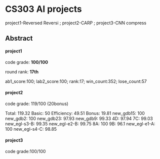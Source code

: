 # CS303 AI projects
 project1-Reversed Reversi ; project2-CARP ; project3-CNN compress



## Abstract

#### project1 

code grade: **100/100**

round rank: **17th**

ab1_score:100; lab2_score:100; rank:17; win_count:352; lose_count:57

#### project2

code grade: 119/100 (20bonus)

Total: 119.32 Basic: 50 Efficiency: 49.51 Bonus: 19.81 new_gdb15: 100 new_gdb2: 100 new_gdb23: 97.93 new_gdb9: 99.33 4D: 97.94 7C: 99.03 new_egl-s3-B: 99.35 new_egl-e2-B: 99.75 8A: 100 9B: 96.1 new_egl-e1-A: 100 new_egl-s4-C: 98.85

#### project3

code grade:100/100
